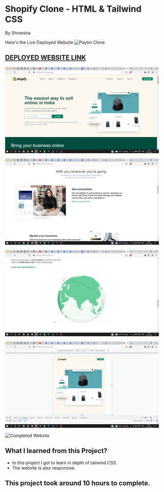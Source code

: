 # Shopify Clone - HTML & Tailwind CSS

By Shreesha

Here's the Live Deployed Website ![Paytm Clone](https://img.shields.io/badge/Shopify-Clone-orange)


## [DEPLOYED WEBSITE LINK](https://paytm-clone-tailwindcss-jsbootcamp.netlify.app/)

![Completed Website](./readmeImages/websiteSnap1.png)

![Completed Website](./readmeImages/websiteSnap2.png)

![Completed Website](./readmeImages/websiteSnap3.png)

![Completed Website](./readmeImages/websiteSnap4.png)

![Completed Website](./readmeImages/websiteSnap5.png)

## What I learned from this Project?

- In this project I got to learn in depth of tailwind CSS.
- The website is also responsive.


## This project took around 10 hours to complete.